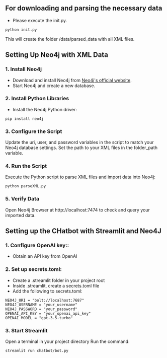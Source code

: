 ## **For downloading and parsing the necessary data**
- Please execute the init.py.
```
python init.py
```
This will create the folder /data/parsed_data with all XML files.

## **Setting Up Neo4j with XML Data**

### **1. Install Neo4j**
- Download and install Neo4j from [Neo4j's official website](https://neo4j.com/download/).
- Start Neo4j and create a new database.

### **2. Install Python Libraries**
- Install the Neo4j Python driver:
```
pip install neo4j
```
### **3. Configure the Script**
Update the uri, user, and password variables in the script to match your Neo4j database settings.
Set the path to your XML files in the folder_path variable.

### **4. Run the Script**
Execute the Python script to parse XML files and import data into Neo4j:
```
python parseXML.py
```

### **5. Verify Data**
Open Neo4j Browser at http://localhost:7474 to check and query your imported data.

## **Setting up the CHatbot with Streamlit and Neo4J**

### **1. Configure OpenAI key::**

- Obtain an API key from OpenAI


### **2. Set up secrets.toml:**
- Create a .streamlit folder in your project root
- Inside .streamlit, create a secrets.toml file
- Add the following to secrets.toml:
```
NEO4J_URI = "bolt://localhost:7687"
NEO4J_USERNAME = "your_username"
NEO4J_PASSWORD = "your_password"
OPENAI_API_KEY = "your_openai_api_key"
OPENAI_MODEL = "gpt-3.5-turbo"
```


### **3. Start Streamlit**


Open a terminal in your project directory
Run the command:
```
streamlit run chatbot/bot.py
```








